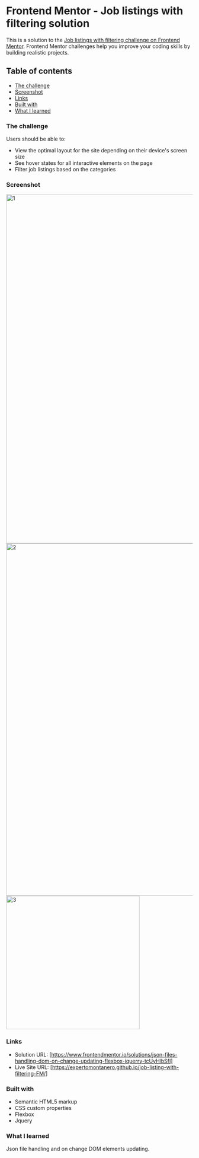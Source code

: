 # Frontend Mentor - Job listings with filtering solution

This is a solution to the [Job listings with filtering challenge on Frontend Mentor](https://www.frontendmentor.io/challenges/job-listings-with-filtering-ivstIPCt). Frontend Mentor challenges help you improve your coding skills by building realistic projects. 

## Table of contents

  - [The challenge](#the-challenge)
  - [Screenshot](#screenshot)
  - [Links](#links)
  - [Built with](#built-with)
  - [What I learned](#what-i-learned)

### The challenge

Users should be able to:

- View the optimal layout for the site depending on their device's screen size
- See hover states for all interactive elements on the page
- Filter job listings based on the categories

### Screenshot
<img width="942" alt="1" src="https://github.com/ExpertoMontanero/job-listing-with-filtering-FM/assets/103272474/e33a8d96-d40b-426a-ac5a-651c379d62d6">
<img width="951" alt="2" src="https://github.com/ExpertoMontanero/job-listing-with-filtering-FM/assets/103272474/652860d1-a1cb-49b1-8e89-460ea3a12ab2">
<img width="360" alt="3" src="https://github.com/ExpertoMontanero/job-listing-with-filtering-FM/assets/103272474/f01f56fb-b5fe-494d-be89-ee1caa3e272d">

### Links

- Solution URL: [https://www.frontendmentor.io/solutions/json-files-handling-dom-on-change-updating-flexbox-jquerry-tcUyHlbSfI]
- Live Site URL: [https://expertomontanero.github.io/job-listing-with-filtering-FM/]


### Built with

- Semantic HTML5 markup
- CSS custom properties
- Flexbox
- Jquery

### What I learned

Json file handling and on change DOM elements updating. 
